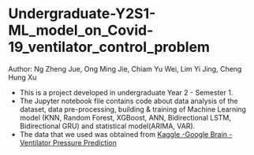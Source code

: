 # Undergraduate-Y2S1-ML_model_on_Covid-19_ventilator_control_problem
Author: Ng Zheng Jue, Ong Ming Jie, Chiam Yu Wei, Lim Yi Jing, Cheng Hung Xu

* This is a project developed in undergraduate Year 2 - Semester 1.
* The Jupyter notebook file contains code about data analysis of the dataset, data pre-processing, building & training of Machine Learning model (KNN, Random Forest, XGBoost, ANN, Bidirectional LSTM, Bidirectional GRU) and statistical model(ARIMA, VAR).
* The data that we used was obtained from [Kaggle -Google Brain - Ventilator Pressure Prediction](https://www.kaggle.com/competitions/ventilator-pressure-prediction/data)
